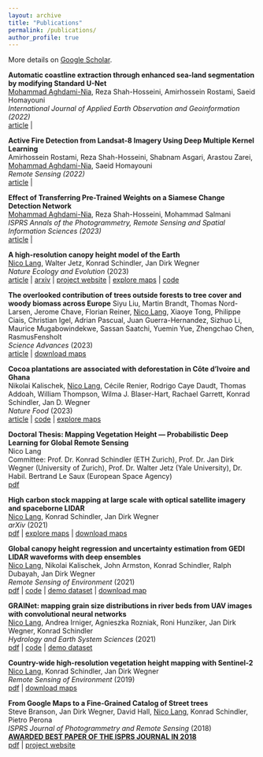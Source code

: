 ```yaml
---
layout: archive
title: "Publications"
permalink: /publications/
author_profile: true
---
```


More details on [Google Scholar](https://scholar.google.com/citations?hl=en&user=jnyjXYUAAAAJ&view_op=list_works).

**Automatic coastline extraction through enhanced sea-land segmentation by modifying Standard U-Net**\
<u>Mohammad Aghdami-Nia</u>, Reza Shah-Hosseini, Amirhossein Rostami, Saeid Homayouni\
*International Journal of Applied Earth Observation and Geoinformation (2022)*\
[article](https://www.sciencedirect.com/science/article/pii/S0303243422001118) | 

**Active Fire Detection from Landsat-8 Imagery Using Deep Multiple Kernel Learning**\
Amirhossein Rostami, Reza Shah-Hosseini, Shabnam Asgari, Arastou Zarei, <u>Mohammad Aghdami-Nia</u>, Saeid Homayouni\
*Remote Sensing (2022)*\
[article](https://www.mdpi.com/2072-4292/14/4/992) | 

**Effect of Transferring Pre-Trained Weights on a Siamese Change Detection Network**\
<u>Mohammad Aghdami-Nia</u>, Reza Shah-Hosseini, Mohammad Salmani\
*ISPRS Annals of the Photogrammetry, Remote Sensing and Spatial Information Sciences (2023)*\
[article](https://isprs-annals.copernicus.org/articles/X-4-W1-2022/19/2023/isprs-annals-X-4-W1-2022-19-2023.html) | 


**A high-resolution canopy height model of the Earth**\
<u>Nico Lang</u>, Walter Jetz, Konrad Schindler, Jan Dirk Wegner\
*Nature Ecology and Evolution* (2023)\
[article](https://www.nature.com/articles/s41559-023-02206-6) | 
[arxiv](https://arxiv.org/pdf/2204.08322.pdf) | 
[project website](https://langnico.github.io/globalcanopyheight/) |
[explore maps](https://nlang.users.earthengine.app/view/global-canopy-height-2020) | 
[code](https://github.com/langnico/global-canopy-height-model)

**The overlooked contribution of trees outside forests to tree cover and woody biomass across Europe**
Siyu Liu, Martin Brandt, Thomas Nord-Larsen, Jerome Chave, Florian Reiner, <u>Nico Lang</u>,
Xiaoye Tong, Philippe Ciais, Christian Igel, Adrian Pascual, Juan Guerra-Hernandez, Sizhuo Li, 
Maurice Mugabowindekwe, Sassan Saatchi, Yuemin Yue, Zhengchao Chen, RasmusFensholt\
*Science Advances* (2023)\
[article](https://doi.org/10.1126/sciadv.adh4097) | 
[download maps](https://doi.org/10.5281/zenodo.8154445)


**Cocoa plantations are associated with deforestation in Côte d’Ivoire and Ghana**\
Nikolai Kalischek, <u>Nico Lang</u>, Cécile Renier, Rodrigo Caye Daudt, Thomas Addoah, William Thompson, Wilma J. Blaser-Hart, Rachael Garrett, Konrad Schindler, Jan D. Wegner\
*Nature Food* (2023)\
[article](https://doi.org/10.1038/s43016-023-00751-8) | 
[code](https://github.com/D1noFuzi/cocoamapping) |
[explore maps](https://nk.users.earthengine.app/view/cocoa-map) 

**Doctoral Thesis: Mapping Vegetation Height — Probabilistic Deep Learning for Global Remote Sensing**\
Nico Lang\
Committee: Prof. Dr. Konrad Schindler (ETH Zurich), 
Prof. Dr. Jan Dirk Wegner (University of Zurich), 
Prof. Dr. Walter Jetz (Yale University),
Dr. Habil. Bertrand Le Saux (European Space Agency)\
[pdf](https://doi.org/10.3929/ethz-b-000554994)

**High carbon stock mapping at large scale with optical satellite imagery and spaceborne LIDAR**\
<u>Nico Lang</u>, Konrad Schindler, Jan Dirk Wegner\
*arXiv* (2021)\
[pdf](https://arxiv.org/pdf/2107.07431.pdf) | 
[explore maps](https://nlang.users.earthengine.app/view/canopy-height-and-carbon-stock-southeast-asia-2020) | 
[download maps](http://doi.org/10.5281/zenodo.5012448)

**Global canopy height regression and uncertainty estimation from GEDI LIDAR waveforms with deep ensembles**\
<u>Nico Lang</u>, Nikolai Kalischek, John Armston, Konrad Schindler, Ralph Dubayah, Jan Dirk Wegner\
*Remote Sensing of Environment* (2021)\
[pdf](https://doi.org/10.1016/j.rse.2021.112760) | 
[code](https://github.com/langnico/GEDI-BDL) | 
[demo dataset](https://share.phys.ethz.ch/~pf/nlangdata/GEDI_BDL_demo.zip) | 
[download map]( https://doi.org/10.5281/zenodo.5112904)

**GRAINet: mapping grain size distributions in river beds from UAV images with convolutional neural networks**\
<u>Nico Lang</u>, Andrea Irniger, Agnieszka Rozniak, Roni Hunziker, Jan Dirk Wegner, Konrad Schindler\
*Hydrology and Earth System Sciences* (2021)\
[pdf](https://doi.org/10.5194/hess-25-2567-2021) | 
[code](https://github.com/langnico/GRAINet) | 
[demo dataset](https://share.phys.ethz.ch/~pf/nlangdata/GRAINet_demo_data.zip)

**Country-wide high-resolution vegetation height mapping with Sentinel-2**\
<u>Nico Lang</u>, Konrad Schindler, Jan Dirk Wegner\
*Remote Sensing of Environment* (2019)\
[pdf](https://arxiv.org/pdf/1904.13270.pdf) | 
[download maps](https://share.phys.ethz.ch/~pf/nlangdata/gabon_canopy_height_2017.zip)

**From Google Maps to a Fine-Grained Catalog of Street trees**\
Steve Branson, Jan Dirk Wegner, David Hall, <u>Nico Lang</u>, Konrad Schindler, Pietro Perona\
*ISPRS Journal of Photogrammetry and Remote Sensing* (2018)\
**[AWARDED BEST PAPER OF THE ISPRS JOURNAL IN 2018](https://www.isprs.org/society/awards/helava/2018.aspx)**\
[pdf](https://arxiv.org/pdf/1910.02675.pdf) | 
[project website](https://registree.ethz.ch/)
